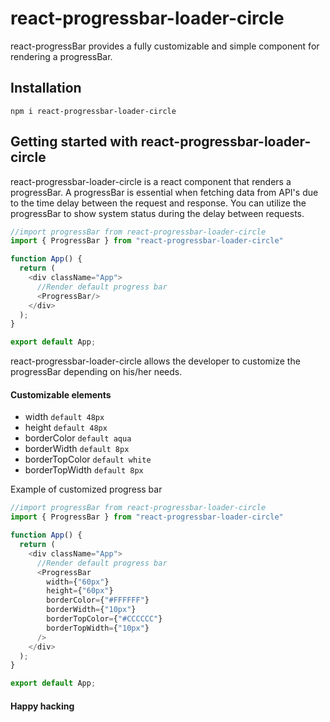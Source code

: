 # react-progressbar-loader-circle
react-progressBar provides a fully customizable and simple component for rendering a progressBar.

## Installation
``` npm i react-progressbar-loader-circle ```

## Getting started with react-progressbar-loader-circle
react-progressbar-loader-circle is a react component that renders a progressBar. A progressBar is essential when fetching data from API's due to the time delay between the request and response. You can utilize the progressBar to show system status during the delay between requests.

```javascript
//import progressBar from react-progressbar-loader-circle
import { ProgressBar } from "react-progressbar-loader-circle"

function App() {
  return (
    <div className="App">
      //Render default progress bar
      <ProgressBar/>
    </div>
  );
}

export default App;
```
react-progressbar-loader-circle allows the developer to customize the progressBar depending on his/her needs. 
#### Customizable elements
- width ```default 48px```
- height ```default 48px```
- borderColor ```default aqua```
- borderWidth ```default 8px```
- borderTopColor ```default white```
- borderTopWidth ```default 8px```

Example of customized progress bar
```javascript
//import progressBar from react-progressbar-loader-circle
import { ProgressBar } from "react-progressbar-loader-circle"

function App() {
  return (
    <div className="App">
      //Render default progress bar
      <ProgressBar
        width={"60px"}
        height={"60px"}
        borderColor={"#FFFFFF"}
        borderWidth={"10px"}
        borderTopColor={"#CCCCCC"}
        borderTopWidth={"10px"}
      />
    </div>
  );
}

export default App;
```

#### Happy hacking

